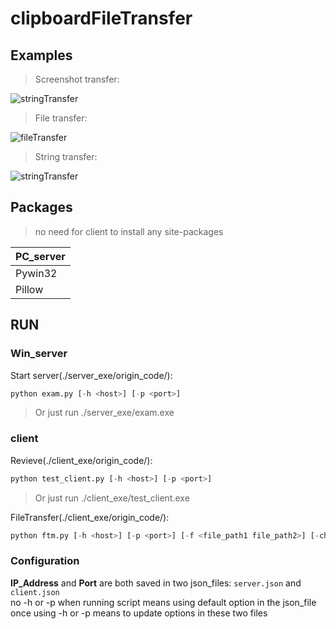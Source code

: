 # clipboardFileTransfer
## Examples

> Screenshot transfer:

![stringTransfer](https://github.com/ogios/clipboardFileTransfer/blob/main/gif/%E4%BC%A0%E8%BE%93%E6%88%AA%E5%9B%BE.gif?raw=true)

> File transfer:

![fileTransfer](https://github.com/ogios/clipboardFileTransfer/blob/main/gif/%E4%BC%A0%E8%BE%93%E6%96%87%E4%BB%B6.gif?raw=true)

> String transfer:

![stringTransfer](https://github.com/ogios/clipboardFileTransfer/blob/main/gif/%E4%BC%A0%E8%BE%93%E6%96%87%E5%AD%97.gif?raw=true)


## Packages
> no need for client to install any site-packages

|PC_server|
|--|
|Pywin32|
|Pillow|

## RUN
### Win_server
Start server(./server_exe/origin_code/):
```python
python exam.py [-h <host>] [-p <port>]
```
> Or just run ./server_exe/exam.exe  

### client
Revieve(./client_exe/origin_code/):
```python
python test_client.py [-h <host>] [-p <port>]
```
> Or just run ./client_exe/test_client.exe  

FileTransfer(./client_exe/origin_code/):
```python
python ftm.py [-h <host>] [-p <port>] [-f <file_path1 file_path2>] [-char <String1 String2>]
```
### Configuration
**IP_Address** and **Port** are both saved in two json_files: `server.json` and `client.json`  
no -h or -p when running script means using default option in the json_file  
once using -h or -p means to update options in these two files  
